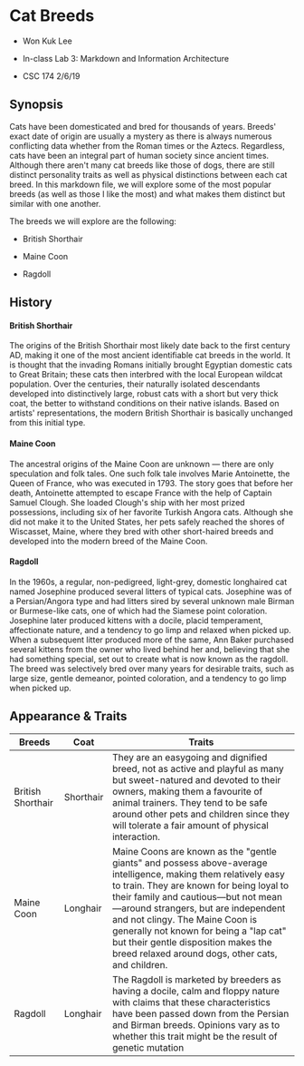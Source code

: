 # Cat Breeds

* Won Kuk Lee

* In-class Lab 3: Markdown and Information Architecture

* CSC 174 2/6/19

## Synopsis

Cats have been domesticated and bred for thousands of years. Breeds' exact date of origin are usually a mystery as there is always numerous conflicting data whether from the Roman times or the Aztecs. Regardless, cats have been an integral part of human society since ancient times. Although there aren't many cat breeds like those of dogs, there are still distinct personality traits as well as physical distinctions between each cat breed. In this markdown file, we will explore some of the most popular breeds (as well as those I like the most) and what makes them distinct but similar with one another.

  

The breeds we will explore are the following:

* British Shorthair

* Maine Coon

* Ragdoll

  

## History

#### British Shorthair

The origins of the British Shorthair most likely date back to the first century AD, making it one of the most ancient identifiable cat breeds in the world. It is thought that the invading Romans initially brought Egyptian domestic cats to Great Britain; these cats then interbred with the local European wildcat population. Over the centuries, their naturally isolated descendants developed into distinctively large, robust cats with a short but very thick coat, the better to withstand conditions on their native islands. Based on artists' representations, the modern British Shorthair is basically unchanged from this initial type.

#### Maine Coon

The ancestral origins of the Maine Coon are unknown — there are only speculation and folk tales. One such folk tale involves Marie Antoinette, the Queen of France, who was executed in 1793. The story goes that before her death, Antoinette attempted to escape France with the help of Captain Samuel Clough. She loaded Clough's ship with her most prized possessions, including six of her favorite Turkish Angora cats. Although she did not make it to the United States, her pets safely reached the shores of Wiscasset, Maine, where they bred with other short-haired breeds and developed into the modern breed of the Maine Coon.

#### Ragdoll

In the 1960s, a regular, non-pedigreed, light-grey, domestic longhaired cat named Josephine produced several litters of typical cats. Josephine was of a Persian/Angora type and had litters sired by several unknown male Birman or Burmese-like cats, one of which had the Siamese point coloration. Josephine later produced kittens with a docile, placid temperament, affectionate nature, and a tendency to go limp and relaxed when picked up. When a subsequent litter produced more of the same, Ann Baker purchased several kittens from the owner who lived behind her and, believing that she had something special, set out to create what is now known as the ragdoll. The breed was selectively bred over many years for desirable traits, such as large size, gentle demeanor, pointed coloration, and a tendency to go limp when picked up.

  

## Appearance & Traits
| Breeds | Coat |  Traits |
|----------|-------------|------|
| British Shorthair | Shorthair | They are an easygoing and dignified breed, not as active and playful as many but sweet-natured and devoted to their owners, making them a favourite of animal trainers. They tend to be safe around other pets and children since they will tolerate a fair amount of physical interaction. |
| Maine Coon | Longhair | Maine Coons are known as the "gentle giants" and possess above-average intelligence, making them relatively easy to train. They are known for being loyal to their family and cautious—but not mean—around strangers, but are independent and not clingy. The Maine Coon is generally not known for being a "lap cat" but their gentle disposition makes the breed relaxed around dogs, other cats, and children. |
| Ragdoll | Longhair | The Ragdoll is marketed by breeders as having a docile, calm and floppy nature with claims that these characteristics have been passed down from the Persian and Birman breeds. Opinions vary as to whether this trait might be the result of genetic mutation |



